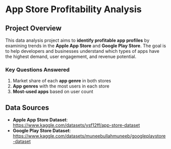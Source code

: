 # **App Store Profitability Analysis**  

## **Project Overview**  
This data analysis project aims to **identify profitable app profiles** by examining trends in the **Apple App Store** and **Google Play Store**. The goal is to help developers and businesses understand which types of apps have the highest demand, user engagement, and revenue potential.  

### **Key Questions Answered**  
1. Market share of each **app genre** in both stores
2. **App genres** with the most users in each store  
3. **Most-used apps** based on user count

## **Data Sources**  
- **Apple App Store Dataset**: https://www.kaggle.com/datasets/ysf12ff/app-store-dataset  
- **Google Play Store Dataset**: https://www.kaggle.com/datasets/muneebullahmuneeb/googleplaystore-dataset  
